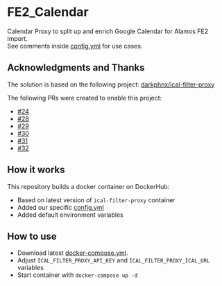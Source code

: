 # FE2_Calendar
Calendar Proxy to split up and enrich Google Calendar for Alamos FE2 import.  
See comments inside [config.yml](app/config.yml) for use cases.

## Acknowledgments and Thanks
The solution is based on the following project: [darkphnx/ical-filter-proxy](https://github.com/darkphnx/ical-filter-proxy)

The following PRs were created to enable this project:
* [#24](https://github.com/darkphnx/ical-filter-proxy/pull/24)
* [#28](https://github.com/darkphnx/ical-filter-proxy/pull/28)
* [#29](https://github.com/darkphnx/ical-filter-proxy/pull/29)
* [#30](https://github.com/darkphnx/ical-filter-proxy/pull/30)
* [#31](https://github.com/darkphnx/ical-filter-proxy/pull/31)
* [#32](https://github.com/darkphnx/ical-filter-proxy/pull/32)

## How it works
This repository builds a docker container on DockerHub:
* Based on latest version of ```ical-filter-proxy``` container
* Added our specific [config.yml](app/config.yml)
* Added default environment variables

## How to use
* Download latest [docker-compose.yml](https://github.com/odin568/FE2_Calendar/releases).
* Adjust `ICAL_FILTER_PROXY_API_KEY` and `ICAL_FILTER_PROXY_ICAL_URL` variables
* Start container with ```docker-compose up -d```
